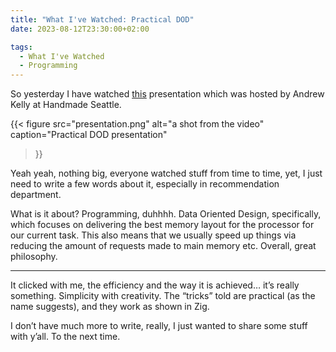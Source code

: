 ```yaml
---
title: "What I've Watched: Practical DOD"
date: 2023-08-12T23:30:00+02:00

tags:
  - What I've Watched
  - Programming
---
```


So yesterday I have watched [this](https://guide.handmade-seattle.com/c/2021/practical-dod/) presentation which was hosted by Andrew Kelly at Handmade Seattle.

{{< figure
    src="presentation.png"
    alt="a shot from the video"
    caption="Practical DOD presentation"
>}}


Yeah yeah, nothing big, everyone watched stuff from time to time, yet, I just need to write a few words about it, especially in recommendation department.

What is it about?
Programming, duhhhh. Data Oriented Design, specifically, which focuses on delivering the best memory layout for the processor for our current task. This also means that we usually speed up things via reducing the amount of requests made to main memory etc. Overall, great philosophy.

---

It clicked with me, the efficiency and the way it is achieved… it’s really something. Simplicity with creativity. The “tricks” told are practical (as the name suggests), and they work as shown in Zig.

I don’t have much more to write, really, I just wanted to share some stuff with y’all. To the next time.
